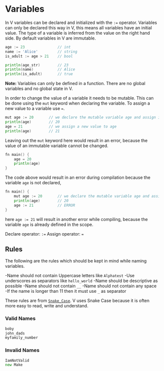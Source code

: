 # Variables

In V variables can be declared and initialized with the `:=` operator. Variables can only be declared this way in V, this means all variables have an initial value. The type of a variable is inferred from the value on the right hand side. By default variables in V are immutable.

```go
age := 23               // int
name := 'Alice'         // string
is_adult := age > 21    // bool

println(age_str)        // 23
println(name)           // Alice
println(is_adult)       // true
```

**Note:** Variables can only be defined in a function. There are no global variables and no global state in V.

In order to change the value of a variable it needs to be mutable. This can be done using the `mut` keyword when declaring the variable. To assign a new value to a variable use `=`.

```go
mut age := 20       // we declare the mutable variable age and assign it to the value 20.
println(age)        // 20
age = 21            // we assign a new value to age
println(age)        // 21
```

Leaving out the `mut` keyword here would result in an error, because the value of an immutable variable cannot be changed.

```go
fn main() {
    age = 20
    println(age)
}
```

The code above would result in an error during compilation because the variable `age` is not declared,

```go
fn main() {
    mut age := 20       // we declare the mutable variable age and assign it to the value 20.
    println(age)        // 20
    age := 21           // ERROR
}
```

here `age := 21` will result in another error while compiling, because the variable `age` is already defined in the scope.

Declare operator: `:=`
Assign operator: `=`

## Rules

The following are the rules which should be kept in mind while naming variables.

-Name should not contain Uppercase letters like `Alphatest`
-Use underscores as separators like `hello_world`
-Name should be descriptive as possible
-Name should not contain `__`
-Name should not contain any space
-If the name is longer than 11 then it must use `_` as separator

These rules are from [`Snake_Case`](https://en.wikipedia.org/wiki/Snake_case). V uses Snake Case because it is often more easy to read, write and understand.

### Valid Names

```go
boby
john_dads
myfamily_number
```

### Invalid Names

```go
IamNotValid
new Make
```
